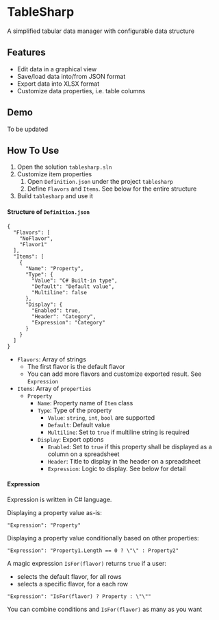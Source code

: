 # TableSharp

A simplified tabular data manager with configurable data structure

## Features

- Edit data in a graphical view
- Save/load data into/from JSON format
- Export data into XLSX format
- Customize data properties, i.e. table columns

## Demo

To be updated

## How To Use

1. Open the solution `tablesharp.sln`
1. Customize item properties
   1. Open `Definition.json` under the project `tablesharp`
   1. Define `Flavors` and `Items`. See below for the entire structure
1. Build `tablesharp` and use it


#### Structure of `Definition.json`

```jsonc
{
  "Flavors": [
    "NoFlavor",
    "Flavor1"
  ],
  "Items": [
    {
      "Name": "Property",
      "Type": {
        "Value": "C# Built-in type",
        "Default": "Default value",
        "Multiline": false
      },
      "Display": {
        "Enabled": true,
        "Header": "Category",
        "Expression": "Category"
      }
    }
  ]
}
```

- `Flavors`: Array of strings
  - The first flavor is the default flavor
  - You can add more flavors and customize exported result. See `Expression`
- `Items`: Array of `properties`
  - `Property`
    - `Name`: Property name of `Item` class
    - `Type`: Type of the property
      - `Value`: `string`, `int`, `bool` are supported
      - `Default`: Default value
      - `Multiline`: Set to `true` if multiline string is required
    - `Display`: Export options
      - `Enabled`: Set to `true` if this property shall be displayed as a column on a spreadsheet
      - `Header`: Title to display in the header on a spreadsheet
      - `Expression`: Logic to display. See below for detail

#### Expression

Expression is written in C# language.

Displaying a property value as-is:

```
"Expression": "Property"
```

Displaying a property value conditionally based on other properties:

```
"Expression": "Property1.Length == 0 ? \"\" : Property2"
```

A magic expression `IsFor(flavor)` returns `true` if a user:
- selects the default flavor, for all rows
- selects a specific flavor, for a each row

```
"Expression": "IsFor(flavor) ? Property : \"\""
```

You can combine conditions and `IsFor(flavor)` as many as you want
